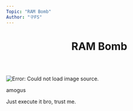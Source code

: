 ```yaml
---
Topic: "RAM Bomb"
Author: "구FS"
---
```

<link href="md_style.css" rel="stylesheet"></link>
<body>

# <p style="text-align: center">RAM Bomb</p>
<br>
<br>

<div class="img_right_30">
    <img alt="Error: Could not load image source."
    src="https://media.tenor.com/1iSARWJr-TEAAAAC/among-us-twerk.gif"/>
    <p class=img_caption>amogus</p>
</div>

Just execute it bro, trust me.

</body>